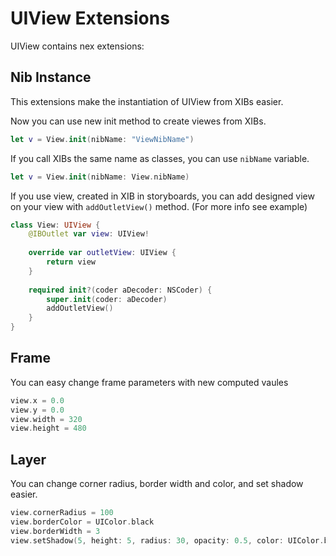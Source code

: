 # UIView Extensions

UIView contains nex extensions:

## Nib Instance
This extensions make the instantiation of UIView from XIBs easier. 

Now you can use new init method to create viewes from XIBs.

```swift
let v = View.init(nibName: "ViewNibName")
```

If you call XIBs the same name as classes, you can use `nibName` variable.

```swift
let v = View.init(nibName: View.nibName)
```

If you use view, created in XIB in storyboards, you can add designed view on your view with `addOutletView()` method.
(For more info see example)

```swift
class View: UIView {
    @IBOutlet var view: UIView!
    
    override var outletView: UIView {
        return view
    }
    
    required init?(coder aDecoder: NSCoder) {
        super.init(coder: aDecoder)
        addOutletView()
    }
}

```

## Frame

You can easy change frame parameters with new computed vaules

```swift
view.x = 0.0
view.y = 0.0
view.width = 320
view.height = 480
```

## Layer
You can change corner radius, border width and color, and set shadow easier.

```swift
view.cornerRadius = 100
view.borderColor = UIColor.black
view.borderWidth = 3
view.setShadow(5, height: 5, radius: 30, opacity: 0.5, color: UIColor.black)
```
